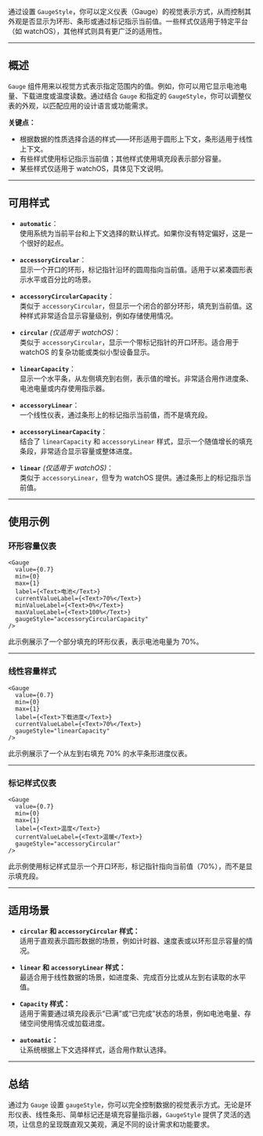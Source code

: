 通过设置 `GaugeStyle`，你可以定义仪表（Gauge）的视觉表示方式，从而控制其外观是否显示为环形、条形或通过标记指示当前值。一些样式仅适用于特定平台（如 watchOS），其他样式则具有更广泛的适用性。

---

## 概述

`Gauge` 组件用来以视觉方式表示指定范围内的值。例如，你可以用它显示电池电量、下载进度或温度读数。通过结合 `Gauge` 和指定的 `GaugeStyle`，你可以调整仪表的外观，以匹配应用的设计语言或功能需求。

**关键点：**

- 根据数据的性质选择合适的样式——环形适用于圆形上下文，条形适用于线性上下文。
- 有些样式使用标记指示当前值；其他样式使用填充段表示部分容量。
- 某些样式仅适用于 watchOS，具体见下文说明。

---

## 可用样式

- **`automatic`**：  
  使用系统为当前平台和上下文选择的默认样式。如果你没有特定偏好，这是一个很好的起点。

- **`accessoryCircular`**：  
  显示一个开口的环形，标记指针沿环的圆周指向当前值。适用于以紧凑圆形表示水平或百分比的场景。

- **`accessoryCircularCapacity`**：  
  类似于 `accessoryCircular`，但显示一个闭合的部分环形，填充到当前值。这种样式非常适合显示容量级别，例如存储使用情况。

- **`circular`** *(仅适用于 watchOS)*：  
  类似于 `accessoryCircular`，显示一个带标记指针的开口环形。适合用于 watchOS 的复杂功能或类似小型设备显示。

- **`linearCapacity`**：  
  显示一个水平条，从左侧填充到右侧，表示值的增长。非常适合用作进度条、电池电量或内存使用指示器。

- **`accessoryLinear`**：  
  一个线性仪表，通过条形上的标记指示当前值，而不是填充段。

- **`accessoryLinearCapacity`**：  
  结合了 `linearCapacity` 和 `accessoryLinear` 样式，显示一个随值增长的填充条段，非常适合显示容量或整体进度。

- **`linear`** *(仅适用于 watchOS)*：  
  类似于 `accessoryLinear`，但专为 watchOS 提供。通过条形上的标记指示当前值。

---

## 使用示例

### 环形容量仪表

```tsx
<Gauge
  value={0.7}
  min={0}
  max={1}
  label={<Text>电池</Text>}
  currentValueLabel={<Text>70%</Text>}
  minValueLabel={<Text>0%</Text>}
  maxValueLabel={<Text>100%</Text>}
  gaugeStyle="accessoryCircularCapacity"
/>
```

此示例展示了一个部分填充的环形仪表，表示电池电量为 70%。

---

### 线性容量样式

```tsx
<Gauge
  value={0.7}
  min={0}
  max={1}
  label={<Text>下载进度</Text>}
  currentValueLabel={<Text>70%</Text>}
  gaugeStyle="linearCapacity"
/>
```

此示例展示了一个从左到右填充 70% 的水平条形进度仪表。

---

### 标记样式仪表

```tsx
<Gauge
  value={0.7}
  min={0}
  max={1}
  label={<Text>温度</Text>}
  currentValueLabel={<Text>温暖</Text>}
  gaugeStyle="accessoryCircular"
/>
```

此示例使用标记样式显示一个开口环形，标记指针指向当前值（70%），而不是显示填充段。

---

## 适用场景

- **`circular` 和 `accessoryCircular` 样式：**  
  适用于直观表示圆形数据的场景，例如计时器、速度表或以环形显示容量的情况。

- **`linear` 和 `accessoryLinear` 样式：**  
  最适合用于线性数据的场景，如进度条、完成百分比或从左到右读取的水平值。

- **`Capacity` 样式：**  
  适用于需要通过填充段表示“已满”或“已完成”状态的场景，例如电池电量、存储空间使用情况或加载进度。

- **`automatic`：**  
  让系统根据上下文选择样式，适合用作默认选择。

---

## 总结

通过为 `Gauge` 设置 `gaugeStyle`，你可以完全控制数据的视觉表示方式。无论是环形仪表、线性条形、简单标记还是填充容量指示器，`GaugeStyle` 提供了灵活的选项，让信息的呈现既直观又美观，满足不同的设计需求和功能要求。